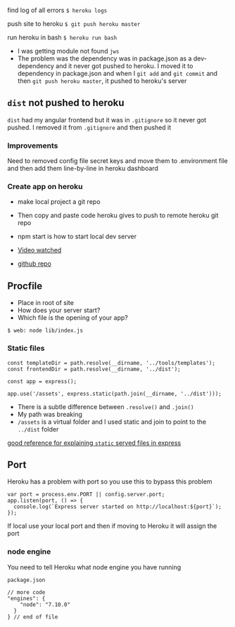find log of all errors
`$ heroku logs` 

push site to heroku
`$ git push heroku master`

run heroku in bash
`$ heroku run bash`

* I was getting module not found `jws`
* The problem was the dependency was in package.json as a dev-dependency and it never got pushed to heroku. I moved it to dependency in package.json and when I `git add` and `git commit` and then `git push heroku master`, it pushed to heroku's server

## `dist` not pushed to heroku
`dist` had my angular frontend but it was in `.gitignore` so it never got pushed. I removed it from `.gitignore` and then pushed it

### Improvements
Need to removed config file secret keys and move them to .environment file and then add them line-by-line in heroku dashboard

### Create app on heroku
* make local project a git repo
* Then copy and paste code heroku gives to push to remote heroku git repo

* npm start is how to start local dev server

* [Video watched](https://www.youtube.com/watch?v=fPW66abobMI&t=624s)
* [github repo](https://github.com/okta/samples-nodejs-express-4)

## Procfile
* Place in root of site
* How does your server start?
* Which file is the opening of your app?

`$ web: node lib/index.js`

### Static files
```
const templateDir = path.resolve(__dirname, '../tools/templates');
const frontendDir = path.resolve(__dirname, '../dist');

const app = express();

app.use('/assets', express.static(path.join(__dirname, '../dist')));
```

* There is a subtle difference between `.resolve()` and `.join()` 
* My path was breaking
* `/assets` is a virtual folder and I used static and join to point to the `../dist` folder

[good reference for explaining `static` served files in express](https://expressjs.com/en/starter/static-files.html)

## Port
Heroku has a problem with port so you use this to bypass this problem

```
var port = process.env.PORT || config.server.port;
app.listen(port, () => {
  console.log(`Express server started on http://localhost:${port}`);
});
```

If local use your local port and then if moving to Heroku it will assign the port

### node engine
You need to tell Heroku what node engine you have running

`package.json`

```
// more code
"engines": {
    "node": "7.10.0"
  }
} // end of file
```
